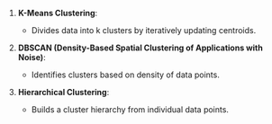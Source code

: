 1. **K-Means Clustering**:
   - Divides data into k clusters by iteratively updating centroids.

2. **DBSCAN (Density-Based Spatial Clustering of Applications with Noise)**:
   - Identifies clusters based on density of data points.

3. **Hierarchical Clustering**:
   - Builds a cluster hierarchy from individual data points.
